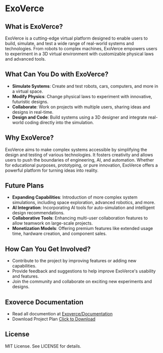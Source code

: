 # ExoVerce

## What is ExoVerce?

ExoVerce is a cutting-edge virtual platform designed to enable users to build, simulate, and test a wide range of real-world systems and technologies. From robots to complex machines, ExoVerce empowers users to experiment in a 3D virtual environment with customizable physical laws and advanced tools.

## What Can You Do with ExoVerce?

- **Simulate Systems**: Create and test robots, cars, computers, and more in a virtual space.
- **Modify Physics**: Change physical laws to experiment with innovative, futuristic designs.
- **Collaborate**: Work on projects with multiple users, sharing ideas and designs in real-time.
- **Design and Code**: Build systems using a 3D designer and integrate real-world coding directly into the simulation.

## Why ExoVerce?

ExoVerce aims to make complex systems accessible by simplifying the design and testing of various technologies. It fosters creativity and allows users to push the boundaries of engineering, AI, and automation. Whether for educational purposes, prototyping, or pure innovation, ExoVerce offers a powerful platform for turning ideas into reality.

## Future Plans

- **Expanding Capabilities**: Introduction of more complex system simulations, including space exploration, advanced robotics, and more.
- **AI Integration**: Incorporating AI tools for auto-simulation and intelligent design recommendations.
- **Collaborative Tools**: Enhancing multi-user collaboration features to allow teamwork on large-scale projects.
- **Monetization Models**: Offering premium features like extended usage time, hardware creation, and component sales.

## How Can You Get Involved?

- Contribute to the project by improving features or adding new capabilities.
- Provide feedback and suggestions to help improve ExoVerce's usability and features.
- Join the community and collaborate on exciting new experiments and designs.

## Exoverce Documentation

- Read all documention at [Exoverce/Documentation](https://exoverce.netlify.app/about/documentaion/document.html)
- Download Project Plan [Click to Download](https://exoverce.netlify.app/about/documentaion/document.html#download)

## License

MIT License. See LICENSE for details.
